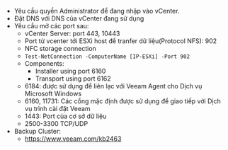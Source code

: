 * Yêu cầu quyền Administrator để đang nhập vào vCenter.
* Đặt DNS với DNS của vCenter đang sử dụng
* Yêu cầu mở các port sau:
    * vCenter Server: port 443, 10443
    * Port từ vcenter tới ESXi host để tranfer dữ liệu(Protocol NFS): 902
    * NFC storage connection
    * `Test-NetConnection -ComputerName [IP-ESXi] -Port 902`
    * Components:
        * Installer using port 6160
        * Transport using port 6162
    * 6184: được sử dụng để liên lạc với Veeam Agent cho Dịch vụ Microsoft Windows
    * 6160, 11731: Các cổng mặc định được sử dụng để giao tiếp với Dịch vụ trình cài đặt Veeam
    * 1443: Port của cơ sở dữ liệu
    * 2500-3300 TCP/UDP
* Backup Cluster:
    * https://www.veeam.com/kb2463